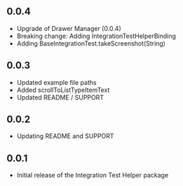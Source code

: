 ## 0.0.4

* Upgrade of Drawer Manager (0.0.4)
* Breaking change: Adding IntegrationTestHelperBinding
* Adding BaseIntegrationTest.takeScreenshot(String)

## 0.0.3

* Updated example file paths
* Added scrollToListTypeItemText
* Updated README / SUPPORT

## 0.0.2

* Updating README and SUPPORT

## 0.0.1

* Initial release of the Integration Test Helper package

